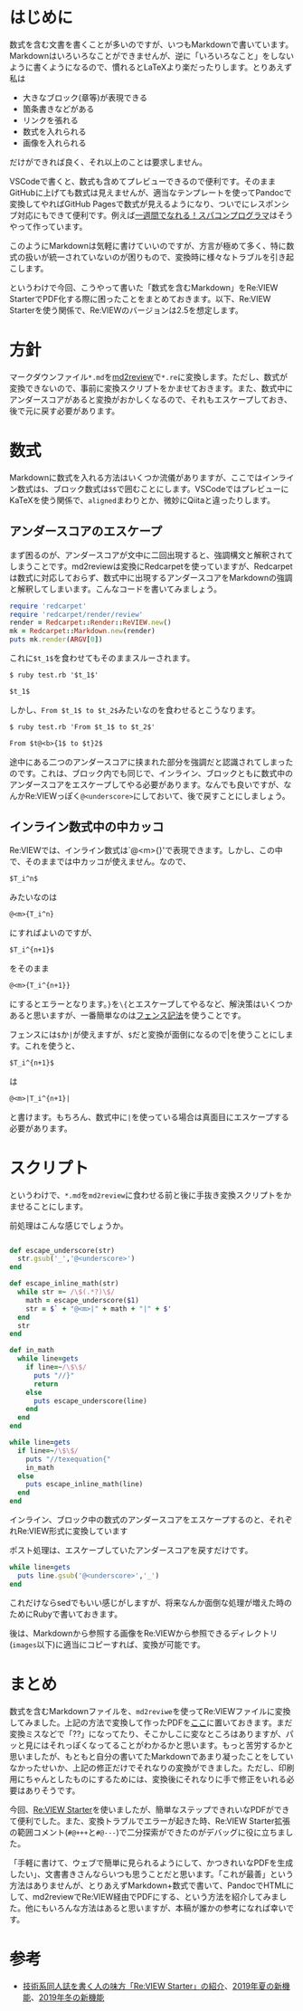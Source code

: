 # はじめに

数式を含む文書を書くことが多いのですが、いつもMarkdownで書いています。Markdownはいろいろなことができませんが、逆に「いろいろなこと」をしないように書くようになるので、慣れるとLaTeXより楽だったりします。とりあえず私は

* 大きなブロック(章等)が表現できる
* 箇条書きなどがある
* リンクを張れる
* 数式を入れられる
* 画像を入れられる

だけができれば良く、それ以上のことは要求しません。

VSCodeで書くと、数式も含めてプレビューできるので便利です。そのままGitHubに上げても数式は見えませんが、適当なテンプレートを使ってPandocで変換してやればGitHub Pagesで数式が見えるようになり、ついでにレスポンシブ対応にもできて便利です。例えば[一週間でなれる！スパコンプログラマ](https://kaityo256.github.io/sevendayshpc/)はそうやって作っています。

このようにMarkdownは気軽に書けていいのですが、方言が極めて多く、特に数式の扱いが統一されていないのが困りもので、変換時に様々なトラブルを引き起こします。

というわけで今回、こうやって書いた「数式を含むMarkdown」をRe:VIEW StarterでPDF化する際に困ったことをまとめておきます。以下、Re:VIEW Starterを使う関係で、Re:VIEWのバージョンは2.5を想定します。

# 方針

マークダウンファイル`*.md`を[md2review](https://github.com/takahashim/md2review)で`*.re`に変換します。ただし、数式が変換できないので、事前に変換スクリプトをかませておきます。また、数式中にアンダースコアがあると変換がおかしくなるので、それもエスケープしておき、後で元に戻す必要があります。

# 数式

Markdownに数式を入れる方法はいくつか流儀がありますが、ここではインライン数式は`$`、ブロック数式は`$$`で囲むことにします。VSCodeではプレビューにKaTeXを使う関係で、`aligned`まわりとか、微妙にQiitaと違ったりします。

## アンダースコアのエスケープ

まず困るのが、アンダースコアが文中に二回出現すると、強調構文と解釈されてしまうことです。md2reviewは変換にRedcarpetを使っていますが、Redcarpetは数式に対応しておらず、数式中に出現するアンダースコアをMarkdownの強調と解釈してしまいます。こんなコードを書いてみましょう。

```rb:test.rb
require 'redcarpet'
require 'redcarpet/render/review'
render = Redcarpet::Render::ReVIEW.new()
mk = Redcarpet::Markdown.new(render)
puts mk.render(ARGV[0])
```

これに`$t_1$`を食わせてもそのままスルーされます。

```txt
$ ruby test.rb '$t_1$'

$t_1$
```

しかし、`From $t_1$ to $t_2$`みたいなのを食わせるとこうなります。

```txt
$ ruby test.rb 'From $t_1$ to $t_2$'

From $t@<b>{1$ to $t}2$
```

途中にある二つのアンダースコアに挟まれた部分を強調だと認識されてしまったのです。これは、ブロック内でも同じで、インライン、ブロックともに数式中のアンダースコアをエスケープしてやる必要があります。なんでも良いですが、なんかRe:VIEWっぽく`@<underscore>`にしておいて、後で戻すことにしましょう。

## インライン数式中の中カッコ

Re:VIEWでは、インライン数式は`@\<m\>{}'で表現できます。しかし、この中で、そのままでは中カッコが使えません。なので、

```txt
$T_i^n$
```

みたいなのは

```txt
@<m>{T_i^n}
```

にすればよいのですが、

```txt
$T_i^{n+1}$
```

をそのまま

```txt
@<m>{T_i^{n+1}}
```

にするとエラーとなります。`}`を`\{`とエスケープしてやるなど、解決策はいくつかあると思いますが、一番簡単なのは[フェンス記法](https://github.com/kmuto/review/blob/master/doc/format.ja.md#%E3%82%A4%E3%83%B3%E3%83%A9%E3%82%A4%E3%83%B3%E5%91%BD%E4%BB%A4%E3%81%AE%E3%83%95%E3%82%A7%E3%83%B3%E3%82%B9%E8%A8%98%E6%B3%95)を使うことです。

フェンスには`$`か`|`が使えますが、`$`だと変換が面倒になるので$|$を使うことにします。これを使うと、

```txt
$T_i^{n+1}$
```

は

```txt
@<m>|T_i^{n+1}|
```

と書けます。もちろん、数式中に`|`を使っている場合は真面目にエスケープする必要があります。

# スクリプト

というわけで、`*.md`を`md2review`に食わせる前と後に手抜き変換スクリプトをかませることにします。

前処理はこんな感じでしょうか。

```rb:pre.rb

def escape_underscore(str)
  str.gsub('_','@<underscore>') 
end

def escape_inline_math(str)
  while str =~ /\$(.*?)\$/
    math = escape_underscore($1)
    str = $` + "@<m>|" + math + "|" + $'
  end
  str
end

def in_math
  while line=gets
    if line=~/\$\$/
      puts "//}"
      return
    else
      puts escape_underscore(line)
    end
  end
end

while line=gets
  if line=~/\$\$/
    puts "//texequation{"
    in_math
  else
    puts escape_inline_math(line)
  end
end
```

インライン、ブロック中の数式のアンダースコアをエスケープするのと、それぞれRe:VIEW形式に変換しています

ポスト処理は、エスケープしていたアンダースコアを戻すだけです。

```rb:post.rb
while line=gets
  puts line.gsub('@<underscore>','_')
end
```

これだけならsedでもいい感じがしますが、将来なんか面倒な処理が増えた時のためにRubyで書いておきます。

後は、Markdownから参照する画像をRe:VIEWから参照できるディレクトリ(`images`以下)に適当にコピーすれば、変換が可能です。

# まとめ

数式を含むMarkdownファイルを、`md2reviwe`を使ってRe:VIEWファイルに変換してみました。上記の方法で変換して作ったPDFを[ここ](https://github.com/kaityo256/sevendayshpc/releases)に置いておきます。まだ変換ミスなどで「??」になってたり、そこかしこに変なところはありますが、パッと見にはそれっぽくなってることがわかるかと思います。もっと苦労するかと思いましたが、もともと自分の書いてたMarkdownであまり凝ったことをしていなかったせいか、上記の修正だけでそれなりの変換ができました。ただし、印刷用にちゃんとしたものにするためには、変換後にそれなりに手で修正をいれる必要はありそうです。

今回、[Re:VIEW Starter](https://kauplan.org/reviewstarter/)を使いましたが、簡単なステップできれいなPDFができて便利でした。また、変換トラブルでエラーが起きた時、Re:VIEW Starter拡張の範囲コメント(`#@+++`と`#@---`)で二分探索ができたのがデバッグに役に立ちました。

「手軽に書けて、ウェブで簡単に見られるようにして、かつきれいなPDFを生成したい」、文書書きさんならいつも思うことだと思います。「これが最善」という方法はありませんが、とりあえずMarkdown+数式で書いて、PandocでHTMLにして、md2reviewでRe:VIEW経由でPDFにする、という方法を紹介してみました。他にもいろんな方法はあると思いますが、本稿が誰かの参考になれば幸いです。

# 参考

* [技術系同人誌を書く人の味方「Re:VIEW Starter」の紹介](https://qiita.com/kauplan/items/d01e6e39a05be0b908a1)、[2019年夏の新機能](https://qiita.com/kauplan/items/dd8dd0f4a6e0eb539a98)、[2019年冬の新機能](https://qiita.com/kauplan/items/e36edd7900498e231aaf)